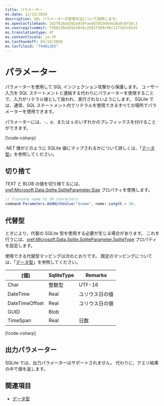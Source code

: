 ```yaml
---
title: パラメーター
ms.date: 12/13/2019
description: SQL パラメーターの使用方法について説明します。
ms.openlocfilehash: 1d2f818ad392a919faedd785394de28a9c6f56c3
ms.sourcegitcommit: 7588136e355e10cbc2582f389c90c127363c02a5
ms.translationtype: HT
ms.contentlocale: ja-JP
ms.lasthandoff: 03/14/2020
ms.locfileid: "79401203"
---
```

# <a name="parameters"></a>パラメーター

パラメーターを使用して SQL インジェクション攻撃から保護します。 ユーザー入力を SQL ステートメントと連結する代わりにパラメーターを使用することで、入力がリテラル値として扱われ、実行されないようにします。 SQLite では、通常、SQL ステートメント内でリテラルを使用できるすべての場所でパラメーターを使用できます。

パラメーターには、`:`、`@`、または `$` のいずれかのプレフィックスを付けることができます。

[!code-csharp[](../../../../samples/snippets/standard/data/sqlite/HelloWorldSample/Program.cs?name=snippet_Parameter)]

.NET 値がどのように SQLite 値にマップされるかについて詳しくは、「[データ型](types.md)」を参照してください。

## <a name="truncation"></a>切り捨て

TEXT と BLOB の値を切り捨てるには、<xref:Microsoft.Data.Sqlite.SqliteParameter.Size> プロパティを使用します。

```csharp
// Truncate name to 30 characters
command.Parameters.AddWithValue("$name", name).Length = 30;
```

## <a name="alternative-types"></a>代替型

ときにより、代替の SQLite 型を使用する必要が生じる場合があります。 これを行うには、<xref:Microsoft.Data.Sqlite.SqliteParameter.SqliteType> プロパティを設定します。

使用できる代替型マッピングは次のとおりです。 既定のマッピングについては、「[データ型](types.md)」を参照してください。

| [値]          | SqliteType | Remarks          |
| -------------- | ---------- | ---------------- |
| Char           | 整数型    | UTF-16           |
| DateTime       | Real       | ユリウス日の値 |
| DateTimeOffset | Real       | ユリウス日の値 |
| GUID           | Blob       |                  |
| TimeSpan       | Real       | 日数          |

[!code-csharp[](../../../../samples/snippets/standard/data/sqlite/DateAndTimeSample/Program.cs?name=snippet_SqliteType)]

## <a name="output-parameters"></a>出力パラメーター

SQLite では、出力パラメーターはサポートされません。 代わりに、クエリ結果の中で値を返します。

## <a name="see-also"></a>関連項目

* [データ型](types.md)
